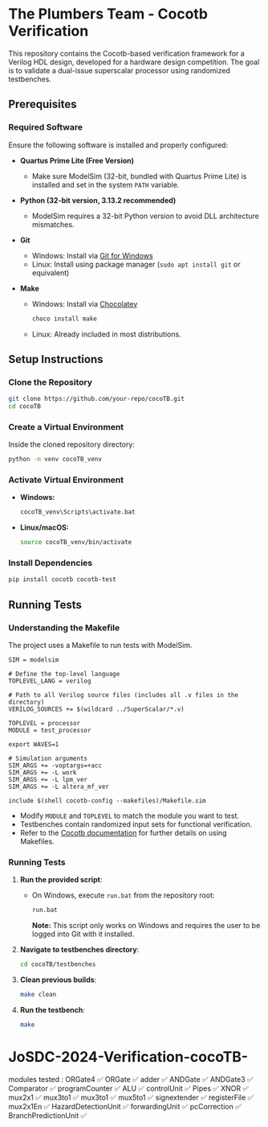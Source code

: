 # The Plumbers Team - Cocotb Verification

This repository contains the Cocotb-based verification framework for a Verilog HDL design, developed for a hardware design competition. The goal is to validate a dual-issue superscalar processor using randomized testbenches.

## Prerequisites

### Required Software
Ensure the following software is installed and properly configured:

- **Quartus Prime Lite (Free Version)**
  - Make sure ModelSim (32-bit, bundled with Quartus Prime Lite) is installed and set in the system `PATH` variable.
  
- **Python (32-bit version, 3.13.2 recommended)**
  - ModelSim requires a 32-bit Python version to avoid DLL architecture mismatches.
  
- **Git**
  - Windows: Install via [Git for Windows](https://git-scm.com/download/win)
  - Linux: Install using package manager (`sudo apt install git` or equivalent)
  
- **Make**
  - Windows: Install via [Chocolatey](https://chocolatey.org/install)
    ```sh
    choco install make
    ```
  - Linux: Already included in most distributions.

## Setup Instructions

### Clone the Repository
```sh
git clone https://github.com/your-repo/cocoTB.git
cd cocoTB
```

### Create a Virtual Environment
Inside the cloned repository directory:
```sh
python -m venv cocoTB_venv
```

### Activate Virtual Environment
- **Windows:**
  ```sh
  cocoTB_venv\Scripts\activate.bat
  ```
- **Linux/macOS:**
  ```sh
  source cocoTB_venv/bin/activate
  ```

### Install Dependencies
```sh
pip install cocotb cocotb-test
```

## Running Tests

### Understanding the Makefile
The project uses a Makefile to run tests with ModelSim.

```make
SIM = modelsim

# Define the top-level language
TOPLEVEL_LANG = verilog

# Path to all Verilog source files (includes all .v files in the directory)
VERILOG_SOURCES += $(wildcard ../SuperScalar/*.v)

TOPLEVEL = processor
MODULE = test_processor

export WAVES=1

# Simulation arguments
SIM_ARGS += -voptargs=+acc
SIM_ARGS += -L work
SIM_ARGS += -L lpm_ver
SIM_ARGS += -L altera_mf_ver

include $(shell cocotb-config --makefiles)/Makefile.sim
```

- Modify `MODULE` and `TOPLEVEL` to match the module you want to test.
- Testbenches contain randomized input sets for functional verification.
- Refer to the [Cocotb documentation](https://docs.cocotb.org/) for further details on using Makefiles.

### Running Tests
1. **Run the provided script**:
   - On Windows, execute `run.bat` from the repository root:
     ```sh
     run.bat
     ```
     **Note:** This script only works on Windows and requires the user to be logged into Git with it installed.

2. **Navigate to testbenches directory**:
   ```sh
   cd cocoTB/testbenches
   ```

3. **Clean previous builds**:
   ```sh
   make clean
   ```

4. **Run the testbench**:
   ```sh
   make
   ```

# JoSDC-2024-Verification-cocoTB-
modules tested : ORGate4 ✅ ORGate ✅ adder ✅ ANDGate ✅ ANDGate3 ✅ Comparator ✅ programCounter ✅ ALU ✅ controlUnit ✅ Pipes ✅ XNOR ✅ mux2x1 ✅ mux3to1 ✅ mux3to1 ✅ mux5to1 ✅ signextender ✅ registerFile ✅  mux2x1En ✅ HazardDetectionUnit ✅ forwardingUnit ✅ pcCorrection ✅ BranchPredictionUnit ✅
